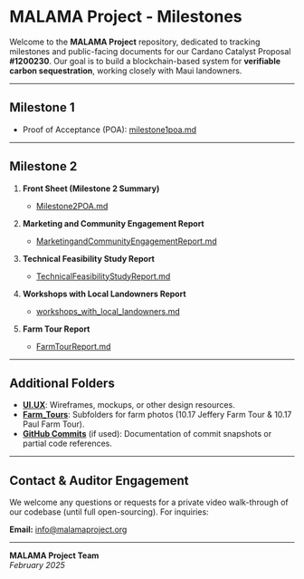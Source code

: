 # MALAMA Project - Milestones

Welcome to the **MALAMA Project** repository, dedicated to tracking milestones and public-facing documents for our Cardano Catalyst Proposal **#1200230**. Our goal is to build a blockchain-based system for **verifiable carbon sequestration**, working closely with Maui landowners.

---

## Milestone 1

- Proof of Acceptance (POA): [milestone1poa.md](./milestone1poa.md)

---

## Milestone 2

1. **Front Sheet (Milestone 2 Summary)**  
   - [Milestone2POA.md](./Milestone2POA.md)

2. **Marketing and Community Engagement Report**  
   - [MarketingandCommunityEngagementReport.md](https://github.com/Malama-Project/milestones/blob/main/Workshops%20with%20Local%20Landowners/workshops_with_local_landowners.md)

3. **Technical Feasibility Study Report**  
   - [TechnicalFeasibilityStudyReport.md](./Technical_Feasibility/TechnicalFeasibilityStudyReport.md)

4. **Workshops with Local Landowners Report**  
   - [workshops_with_local_landowners.md](./Workshops_with_Local_Landowners/workshops_with_local_landowners.md)

5. **Farm Tour Report**  
   - [FarmTourReport.md](./Farm_Tours/FarmTourReport.md)

---

## Additional Folders

- **[UI.UX](./UI.UX)**: Wireframes, mockups, or other design resources.  
- **[Farm_Tours](./Farm_Tours)**: Subfolders for farm photos (10.17 Jeffery Farm Tour & 10.17 Paul Farm Tour).  
- **[GitHub Commits](./GitHub%20Commits)** (if used): Documentation of commit snapshots or partial code references.  

---

## Contact & Auditor Engagement

We welcome any questions or requests for a private video walk-through of our codebase (until full open-sourcing). For inquiries:

**Email:** [info@malamaproject.org](mailto:info@malamaproject.org)

---

**MALAMA Project Team**  
*February 2025*
